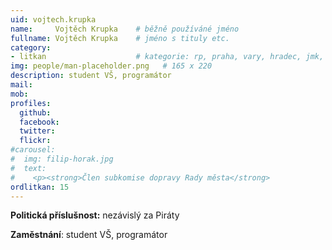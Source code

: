 ```yaml
---
uid: vojtech.krupka
name:     Vojtěch Krupka  	# běžně používáné jméno
fullname: Vojtěch Krupka	# jméno s tituly etc.
category:
- litkan                 	# kategorie: rp, praha, vary, hradec, jmk, senat
img: people/man-placeholder.png   # 165 x 220
description: student VŠ, programátor
mail:
mob:
profiles:
  github:
  facebook:
  twitter: 
  flickr:
#carousel:
#  img: filip-horak.jpg
#  text:
#    <p><strong>Člen subkomise dopravy Rady města</strong>
ordlitkan: 15
---
```

 
**Politická příslušnost:** nezávislý za Piráty

**Zaměstnání**: student VŠ, programátor
